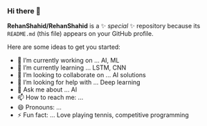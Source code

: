 ### Hi there 👋


**RehanShahid/RehanShahid** is a ✨ _special_ ✨ repository because its `README.md` (this file) appears on your GitHub profile.

Here are some ideas to get you started:

- 🔭 I’m currently working on ... AI, ML
- 🌱 I’m currently learning ... LSTM, CNN
- 👯 I’m looking to collaborate on ... AI solutions
- 🤔 I’m looking for help with ... Deep learning
- 💬 Ask me about ... AI
- 📫 How to reach me: ...
- 😄 Pronouns: ...
- ⚡ Fun fact: ... Love playing tennis, competitive programming

